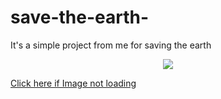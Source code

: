 # save-the-earth-
It's a simple project from me for saving the earth


<p><center><img src="https://www.shutterstock.com/image-illustration/planet-earth-sunrise-elements-this-image-1149578612"></center></p>

<a href="https://www.shutterstock.com/image-illustration/planet-earth-sunrise-elements-this-image-1149578612"> Click here if Image not loading </a>
